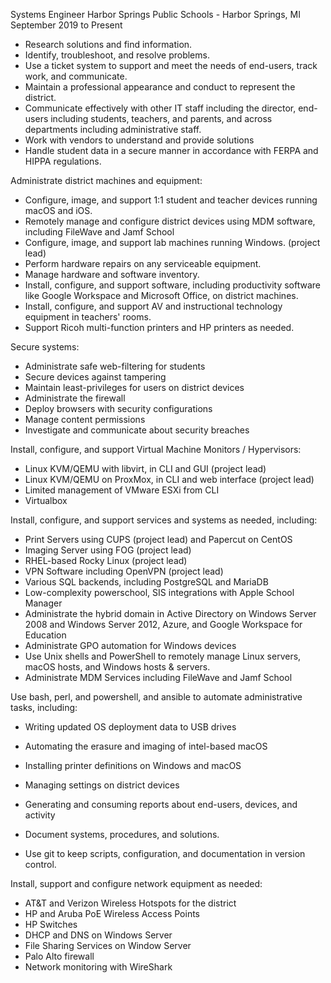 Systems Engineer
Harbor Springs Public Schools - Harbor Springs, MI
September 2019 to Present

 - Research solutions and find information.
 - Identify, troubleshoot, and resolve problems.
 - Use a ticket system to support and meet the needs of end-users, track work, and communicate.
 - Maintain a professional appearance and conduct to represent the district.
 - Communicate effectively with other IT staff including the director, end-users including students, teachers, and parents, and across departments including administrative staff.
 - Work with vendors to understand and provide solutions
 - Handle student data in a secure manner in accordance with FERPA and HIPPA regulations.


Administrate district machines and equipment:
 - Configure, image, and support 1:1 student and teacher devices running macOS and iOS.
 - Remotely manage and configure district devices using MDM software, including FileWave and Jamf School
 - Configure, image, and support lab machines running Windows. (project lead)
 - Perform hardware repairs on any serviceable equipment.
 - Manage hardware and software inventory.
 - Install, configure, and support software, including productivity software like Google Workspace and Microsoft Office, on district machines.
 - Install, configure, and support AV and instructional technology equipment in teachers' rooms.
 - Support Ricoh multi-function printers and HP printers as needed.


Secure systems:
 - Administrate safe web-filtering for students
 - Secure devices against tampering
 - Maintain least-privileges for users on district devices
 - Administrate the firewall
 - Deploy browsers with security configurations
 - Manage content permissions
 - Investigate and communicate about security breaches


Install, configure, and support Virtual Machine Monitors / Hypervisors:
 - Linux KVM/QEMU with libvirt, in CLI and GUI (project lead)
 - Linux KVM/QEMU on ProxMox, in CLI and web interface (project lead)
 - Limited management of VMware ESXi from CLI
 - Virtualbox


Install, configure, and support services and systems as needed, including:
 - Print Servers using CUPS (project lead) and Papercut on CentOS
 - Imaging Server using FOG (project lead)
 - RHEL-based Rocky Linux (project lead)
 - VPN Software including OpenVPN (project lead)
 - Various SQL backends, including PostgreSQL and MariaDB
 - Low-complexity powerschool, SIS integrations with Apple School Manager
 - Administrate the hybrid domain in Active Directory on Windows Server 2008 and Windows Server 2012, Azure, and Google Workspace for Education
 - Administrate GPO automation for Windows devices
 - Use Unix shells and PowerShell to remotely manage Linux servers, macOS hosts, and Windows hosts & servers.
 - Administrate MDM Services including FileWave and Jamf School


Use bash, perl, and powershell, and ansible to automate administrative tasks, including:
 - Writing updated OS deployment data to USB drives
 - Automating the erasure and imaging of intel-based macOS
 - Installing printer definitions on Windows and macOS
 - Managing settings on district devices
 - Generating and consuming reports about end-users, devices, and activity


 - Document systems, procedures, and solutions.
 - Use git to keep scripts, configuration, and documentation in version control.


Install, support and configure network equipment as needed:
 - AT&T and Verizon Wireless Hotspots for the district
 - HP and Aruba PoE Wireless Access Points
 - HP Switches
 - DHCP and DNS on Windows Server
 - File Sharing Services on Window Server
 - Palo Alto firewall
 - Network monitoring with WireShark
